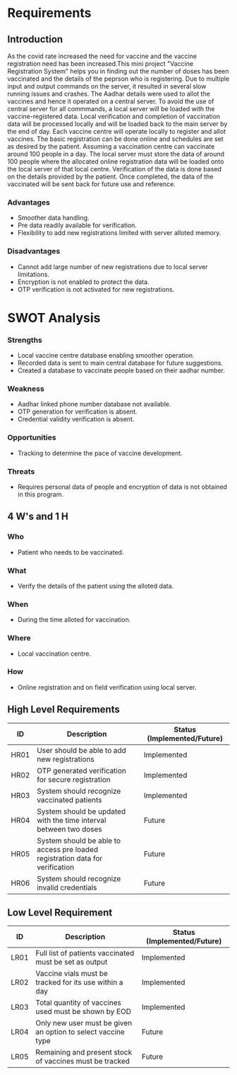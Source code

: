 # Requirements
## Introduction
As the covid rate increased the need for vaccine and the vaccine registration need has been increased.This mini project "Vaccine Registration System" helps you in finding out the number of doses has been vaccinated and the details of the peprson who is registering.
Due to multiple input and output commands on the server, it resulted in several slow running issues and crashes. 
The Aadhar details were used to allot the vaccines and hence it operated on a central server.
To avoid the use of central server for all commmands, a local server will be loaded with the vaccine-registered data. 
Local verification and completion of vaccination data will be processed locally and will be loaded back to the main server by the end of day.
        Each vaccine centre will operate locally to register and allot vaccines. 
The basic registration can be done online and schedules are set as desired by the patient. Assuming a vaccination centre can vaccinate around 100 people in a day. 
The local server must store the data of around 100 people where the allocated online registration data will be loaded onto the local server of that local centre. 
Verification of the data is done based on the details provided by the patient. Once completed, the data of the vaccinated will be sent back for future use and reference.


### Advantages
* Smoother data handling.
* Pre data readily available for verification.
* Flexibility to add new registrations limited with server alloted memory.

### Disadvantages
* Cannot add large number of new registrations due to local server limitations.
* Encryption is not enabled to protect the data.
* OTP verification is not activated for new registrations.

# SWOT Analysis
### Strengths
 * Local vaccine centre database enabling smoother operation.
 * Recorded data is sent to main central database for future suggestions.
 * Created a database to vaccinate people based on their aadhar number.

### Weakness
 * Aadhar linked phone number database not available.
 * OTP generation for verification is absent.
 * Credential validity verification is absent.

### Opportunities
 * Tracking to determine the pace of vaccine development.

### Threats
 * Requires personal data of people and encryption of data is not obtained in this program.

## 4 W's and 1 H
### Who
* Patient who needs to be vaccinated.
### What
* Verify the details of the patient using the alloted data.
### When
* During the time alloted for vaccination.
### Where
* Local vaccination centre.
### How
* Online registration and on field verification using local server.

## High Level Requirements
| ID | Description | Status (Implemented/Future) |
| --- | --- | --- |
| HR01 | User should be able to add new registrations  | Implemented |
| HR02 | OTP generated verification for secure registration  | Implemented |
| HR03 | System should recognize vaccinated patients | Implemented |
| HR04 | System should be updated with the time interval between two doses | Future |
| HR05 | System should be able to access pre loaded registration data for verification | Future |
| HR06 | System should recognize invalid credentials | Future |

## Low Level Requirement
| ID | Description | Status (Implemented/Future) |
| --- | --- | --- |
| LR01 | Full list of patients vaccinated must be set as output | Implemented |
| LR02 | Vaccine vials must be tracked for its use within a day | Implemented |
| LR03 | Total quantity of vaccines used must be shown by EOD | Implemented |
| LR04 | Only new user must be given an option to select vaccine type | Future |
| LR05 | Remaining and present stock of vaccines must be tracked  | Future |
